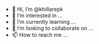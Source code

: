 - 👋 Hi, I’m @khillarepk
- 👀 I’m interested in ...
- 🌱 I’m currently learning ...
- 💞️ I’m looking to collaborate on ...
- 📫 How to reach me ...

<!---
khillarepk/khillarepk is a ✨ special ✨ repository because its `README.md` (this file) appears on your GitHub profile.
You can click the Preview link to take a look at your changes.
--->
